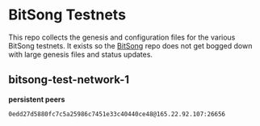 # BitSong Testnets

This repo collects the genesis and configuration files for the various BitSong testnets. It exists so the [BitSong](https://github.com/BitSongOfficial/go-bitsong) repo does not get bogged down with large genesis files and status updates.

## bitsong-test-network-1

**persistent peers**
```bash
0edd27d5880fc7c5a25986c7451e33c40440ce48@165.22.92.107:26656
```